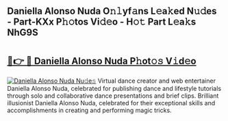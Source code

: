 ## Daniella Alonso Nuda O𝚗𝚕yf𝚊ns L𝚎a𝚔ed N𝚞𝚍es - Part-KXx P𝚑𝚘tos Vi𝚍𝚎o - H𝚘𝚝 Part L𝚎a𝚔s NhG9S

# <h2><a href="http://kfel2sq.oniu.top/?m=Daniella+Alonso+Nuda">🔗👉 🔴 Daniella Alonso Nuda P𝚑ot𝚘𝚜 V𝚒d𝚎o</a></h2>

[![Daniella Alonso Nuda Nu𝚍e𝚜](https://i.imgur.com/0qMVB7G.gif)](http://kfel2sq.oniu.top/?m=Daniella+Alonso+Nuda)
Virtual dance creator and web entertainer Daniella Alonso Nuda, celebrated for publishing dance and lifestyle tutorials through solo and collaborative dance presentations and brief clips. Brilliant illusionist Daniella Alonso Nuda, celebrated for their exceptional skills and accomplishments in creating and performing magic tricks.  
